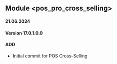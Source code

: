 ## Module <pos_pro_cross_selling>

#### 21.06.2024
#### Version 17.0.1.0.0
#### ADD

- Initial commit for POS Cross-Selling
